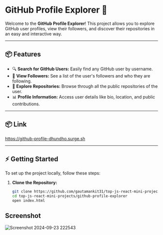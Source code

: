 # GitHub Profile Explorer 👤

Welcome to the **GitHub Profile Explorer**! This project allows you to explore GitHub user profiles, view their followers, and discover their repositories in an easy and interactive way.

---

## 📦 Features

- 🔍 **Search for GitHub Users:** Easily find any GitHub user by username.
- 👥 **View Followers:** See a list of the user's followers and who they are following.
- 📂 **Explore Repositories:** Browse through all the public repositories of the user.
- 📊 **Profile Information:** Access user details like bio, location, and public contributions.

---

## 📦 Link

https://github-profile-dhundho.surge.sh

---

## ⚡ Getting Started

To set up the project locally, follow these steps:

1. **Clone the Repository:**

   ```bash
   git clone https://github.com/gautamankit31/top-js-react-mini-projects.git
   cd top-js-react-mini-projects/github-profile-explorer
   open index.html

## Screenshot

![Screenshot 2024-09-23 222543](https://github.com/user-attachments/assets/9fce3659-9d32-4c46-84fd-df4be86f21f7)
